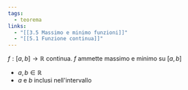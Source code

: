 ```yaml
---
tags:
  - teorema
links:
  - "[[3.5 Massimo e minimo funzioni]]"
  - "[[5.1 Funzione continua]]"
---
```

$f:[a,b]\to\mathbb{R}$ continua.
$f$ ammette massimo e minimo su $[a,b]$
- $a,b\in\mathbb{R}$ 
- $a$ e $b$ inclusi nell'intervallo